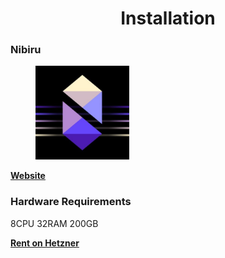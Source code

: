 <div align="center">
  <h1> Installation </h1>
</div>

### Nibiru

<figure><img src="https://github.com/MirrorReflectionTeam/cosmos_testnet_manuals/blob/main/project_files/nibiru.jpg" width="150" alt=""><figcaption></figcaption></figure>

**[Website](https://nibiru.fi/)**

### Hardware Requirements

8CPU 32RAM 200GB

**[Rent on Hetzner](https://hetzner.cloud/?ref=AwVksaI2T3Nz)**
